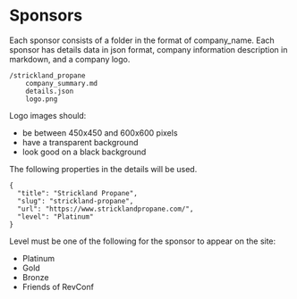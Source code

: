 # Sponsors 

Each sponsor consists of a folder in the format of company_name. Each sponsor has details data in json format, company information description in markdown, and a company logo.

```
/strickland_propane
    company_summary.md
    details.json
    logo.png
```

Logo images should:
* be between 450x450 and 600x600 pixels
* have a transparent background
* look good on a black background

The following properties in the details will be used.

```
{
  "title": "Strickland Propane",
  "slug": "strickland-propane",
  "url": "https://www.stricklandpropane.com/",
  "level": "Platinum"
}
```

Level must be one of the following for the sponsor to appear on the site:

- Platinum
- Gold
- Bronze
- Friends of RevConf
